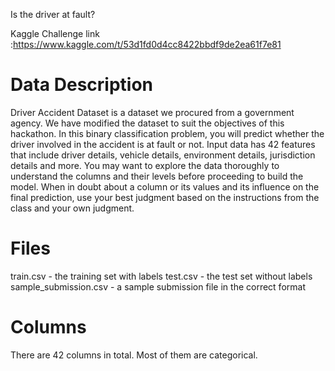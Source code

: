 Is the driver at fault?

Kaggle Challenge link :https://www.kaggle.com/t/53d1fd0d4cc8422bbdf9de2ea61f7e81



Data Description
================
Driver Accident Dataset is a dataset we procured from a government agency. We have modified the dataset to suit the objectives of this hackathon. In this binary classification problem, you will predict whether the driver involved in the accident is at fault or not. Input data has 42 features that include driver details, vehicle details, environment details, jurisdiction details and more. You may want to explore the data thoroughly to understand the columns and their levels before proceeding to build the model. When in doubt about a column or its values and its influence on the final prediction, use your best judgment based on the instructions from the class and your own judgment.

Files
=====
train.csv - the training set with labels
test.csv - the test set without labels
sample_submission.csv - a sample submission file in the correct format

Columns
=======
There are 42 columns in total. Most of them are categorical.
